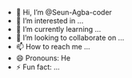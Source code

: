 - 👋 Hi, I’m @Seun-Agba-coder
- 👀 I’m interested in ...
- 🌱 I’m currently learning ...
- 💞️ I’m looking to collaborate on ...
- 📫 How to reach me ...
- 😄 Pronouns: He
- ⚡ Fun fact: ...
  
<!---
Seun-Agba-coder/Seun-Agba-coder is a ✨ special ✨ repository because its `README.md` (this file) appears on your GitHub profile.
You can click the Preview link to take a look at your changes.
--->
